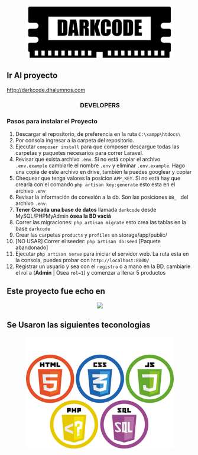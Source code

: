 <p align="center"><img src="public/images/logo-darkcode.jpg" width=400px></p>

## Ir Al proyecto
http://darkcode.dhalumnos.com



<h3 align="center">DEVELOPERS</h3> 

### Pasos para instalar el Proyecto

1. Descargar el repositorio, de preferencia en la ruta `C:\xampp\htdocs\`
2. Por consola ingresar a la carpeta del repositorio.
3. Ejecutar `composer install` para que composer descargue todas las carpetas y paquetes necesarios para correr Laravel.
4. Revisar que exista archivo `.env`. Si no está copiar el archivo `.env.example` cambiarle el nombre `.env` y eliminar `.env.example`. Hago una copia de este archivo en drive, también la puedes googlear y copiar
5. Chequear que tenga valores la posicion `APP_KEY`. Si no está hay que crearla con el comando `php artisan key:generate` esto esta en el archivo `.env`
6. Revisar la información de conexión a la db. Son las posiciones `DB_ ` del archivo `.env`.
7. **Tener Creada una base de datos** llamada `darkcode` desde MySQL/PHPMyAdmin **ósea la BD vaciá**
8. Correr las migraciones: `php artisan migrate` esto crea las tablas en la base `darkcode`
9. Crear las carpetas `products` y `profiles` en storage/app/public/
10. [NO USAR] Correr el seeder: `php artisan db:seed` [Paquete abandonado]
11. Ejecutar `php artisan serve` para iniciar el servidor web. La ruta esta en la consola, puedes probar con `http://localhost:8000/`
12. Registrar un usuario y sea con el `registro` o a mano en la BD, cambiarle el rol a (**Admin** | Osea `rol=1`) y comenzar a llenar 5 productos



## Este proyecto fue echo en



<p align="center"><img src="https://laravel.com/assets/img/components/logo-laravel.svg"></p>


## Se Usaron las siguientes teconologias
<p align="center"><img src="public/images/tecnologias.png" width=400px></p>
